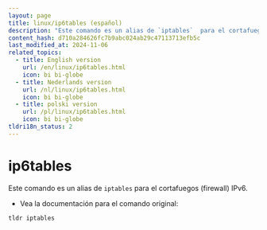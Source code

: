 ```yaml
---
layout: page
title: linux/ip6tables (español)
description: "Este comando es un alias de `iptables`  para el cortafuegos (firewall) IPv6."
content_hash: d710a284626fc7b9abc024ab29c47113713efb5c
last_modified_at: 2024-11-06
related_topics:
  - title: English version
    url: /en/linux/ip6tables.html
    icon: bi bi-globe
  - title: Nederlands version
    url: /nl/linux/ip6tables.html
    icon: bi bi-globe
  - title: polski version
    url: /pl/linux/ip6tables.html
    icon: bi bi-globe
tldri18n_status: 2
---
```

# ip6tables

Este comando es un alias de `iptables`  para el cortafuegos (firewall) IPv6.

- Vea la documentación para el comando original:

`tldr iptables`

